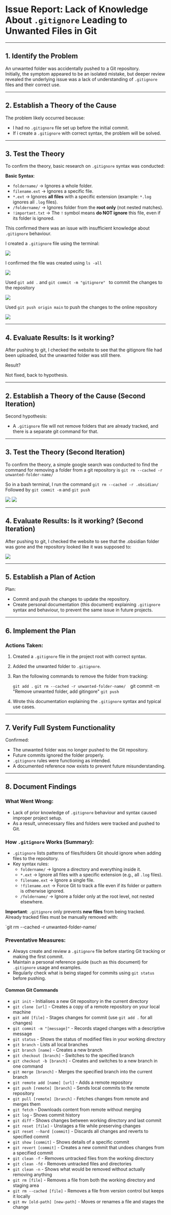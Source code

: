 # Issue Report: Lack of Knowledge About `.gitignore` Leading to Unwanted Files in Git

---

## 1. Identify the Problem

An unwanted folder was accidentally pushed to a Git repository.  
Initially, the symptom appeared to be an isolated mistake, but deeper review revealed the underlying issue was a lack of understanding of `.gitignore` files and their correct use.

---

## 2. Establish a Theory of the Cause

The problem likely occurred because:

- I had no `.gitignore` file set up before the initial commit.
- If i create a `.gitignore` with correct syntax, the problem will be solved.

---

## 3. Test the Theory

To confirm the theory, basic research on `.gitignore` syntax was conducted:

**Basic Syntax**:
- `foldername/` → Ignores a whole folder.
- `filename.ext` → Ignores a specific file.
- `*.ext` → Ignores **all files** with a specific extension (example: `*.log` ignores all `.log` files).
- `/foldername/` → Ignores folder from the **root only** (not nested matches).
- `!important.txt` → The `!` symbol means **do NOT ignore** this file, even if its folder is ignored.

This confirmed there was an issue with insufficient knowledge about `.gitignore` behaviour.

I created a `.gitignore` file using the terminal:

![](Images/nanogit.png)

I confirmed the file was created using `ls -all`

![](Images/nanols.png)

Used `git add .` and `git commit -m "gitignore" ` to commit the changes to the repository

![](Images/commit.png)

Used `git push origin main` to push the changes to the online repository

![](Images/push.png)

---

## 4. Evaluate Results: Is it working?

After pushing to git, I checked the website to see that the gitignore file had been uploaded, but the unwanted folder was still there.

Result?

Not fixed, back to hypothesis.

---
## 2. Establish a Theory of the Cause (Second Iteration)

Second hypothesis:
- A `.gitignore` file will not remove folders that are already tracked, and there is a separate git command for that.

---
## 3. Test the Theory (Second Iteration)

To confirm the theory, a simple google search was conducted to find the command for removing a folder from a git repository is `git rm --cached -r unwanted-folder-name/`

So in a bash terminal, I run the command `git rm --cached -r .obsidian/`
Followed by `git commit -m` and `git push`

![](Images/rm.png)
![](Images/pushed.png)


---
## 4. Evaluate Results: Is it working? (Second Iteration)

After pushing to git, I checked the website to see that the .obsidian folder was gone and the repository looked like it was supposed to:

![](Images/fixed.png)


---
## 5. Establish a Plan of Action

Plan:
- Commit and push the changes to update the repository.
- Create personal documentation (this document) explaining `.gitignore` syntax and behaviour, to prevent the same issue in future projects.

---

## 6. Implement the Plan

### Actions Taken:

1. Created a `.gitignore` file in the project root with correct syntax.
2. Added the unwanted folder to `.gitignore`.
3. Ran the following commands to remove the folder from tracking:

    `git add .`
    `git rm --cached -r unwanted-folder-name/ 
    `git commit -m "Remove unwanted folder, add gitingore" 
    `git push`
    
4. Wrote this documentation explaining the `.gitignore` syntax and typical use cases.

---

## 7. Verify Full System Functionality

Confirmed:

- The unwanted folder was no longer pushed to the Git repository.
- Future commits ignored the folder properly.
- `.gitignore` rules were functioning as intended.
- A documented reference now exists to prevent future misunderstanding.

---

## 8. Document Findings

### What Went Wrong:

- Lack of prior knowledge of `.gitignore` behaviour and syntax caused improper project setup.
- As a result, unnecessary files and folders were tracked and pushed to Git.

### How `.gitignore` Works (Summary):

- `.gitignore` lists patterns of files/folders Git should ignore when adding files to the repository.
- Key syntax rules:
    - `foldername/` → Ignore a directory and everything inside it.
    - `*.ext` → Ignore all files with a specific extension (e.g., all `.log` files).
    - `filename.ext` → Ignore a single file.
    - `!filename.ext` → Force Git to track a file even if its folder or pattern is otherwise ignored.
    - `/foldername/` → Ignore a folder only at the root level, not nested elsewhere.

**Important**: `.gitignore` only prevents **new files** from being tracked.  
Already tracked files must be manually removed with:

`git rm --cached -r unwanted-folder-name/ 

### Preventative Measures:

- Always create and review a `.gitignore` file before starting Git tracking or making the first commit.
- Maintain a personal reference guide (such as this document) for `.gitignore` usage and examples.
- Regularly check what is being staged for commits using `git status` before pushing.
#### Common Git Commands

- `git init` - Initialises a new Git repository in the current directory
- `git clone [url]` - Creates a copy of a remote repository on your local machine
- `git add [file]` - Stages changes for commit (use `git add .` for all changes)
- `git commit -m "[message]"` - Records staged changes with a descriptive message
- `git status` - Shows the status of modified files in your working directory
- `git branch` - Lists all local branches
- `git branch [name]` - Creates a new branch
- `git checkout [branch]` - Switches to the specified branch
- `git checkout -b [branch]` - Creates and switches to a new branch in one command
- `git merge [branch]` - Merges the specified branch into the current branch
- `git remote add [name] [url]` - Adds a remote repository
- `git push [remote] [branch]` - Sends local commits to the remote repository
- `git pull [remote] [branch]` - Fetches changes from remote and merges them
- `git fetch` - Downloads content from remote without merging
- `git log` - Shows commit history
- `git diff` - Shows changes between working directory and last commit
- `git reset [file]` - Unstages a file while preserving changes
- `git reset --hard [commit]` - Discards all changes and reverts to specified commit
- `git show [commit]` - Shows details of a specific commit
- `git revert [commit]` - Creates a new commit that undoes changes from a specified commit
- `git clean -f` - Removes untracked files from the working directory
- `git clean -fd` - Removes untracked files and directories
- `git clean -n` - Shows what would be removed without actually removing anything
- `git rm [file]` - Removes a file from both the working directory and staging area
- `git rm --cached [file]` - Removes a file from version control but keeps it locally
- `git mv [old-path] [new-path]` - Moves or renames a file and stages the change
